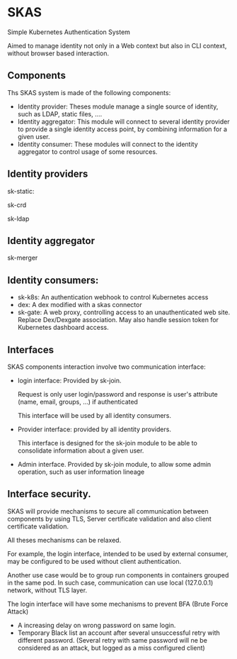 # SKAS

Simple Kubernetes Authentication System


Aimed to manage identity not only in a Web context but also in CLI context, without browser based interaction.

## Components

Ths SKAS system is made of the following components:

- Identity provider: Theses module manage a single source of identity, such as LDAP, static files, ....
- Identity aggregator: This module will connect to several identity provider to provide a single identity access point, 
  by combining information for a given user.
- Identity consumer: These modules will connect to the identity aggregator to control usage of some resources.

## Identity providers

sk-static: 

sk-crd

sk-ldap

## Identity aggregator

sk-merger

## Identity consumers:

- sk-k8s: An authentication webhook to control Kubernetes access  
- dex: A dex modified with a skas connector
- sk-gate: A web proxy, controlling access to an unauthenticated web site. Replace Dex/Dexgate association. 
  May also handle session token for Kubernetes dashboard access.

## Interfaces

SKAS components interaction involve two communication interface:

- login interface: Provided by sk-join.

  Request is only user login/password and response is user's attribute (name, email, groups, ...) if authenticated
  
  This interface will be used by all identity consumers.

- Provider interface: provided by all identity providers. 
  
  This interface is designed for the sk-join module to be able to consolidate information about a given user.

- Admin interface. Provided by sk-join module, to allow some admin operation, such as user information lineage 

## Interface security.

SKAS will provide mechanisms to secure all communication between components by using TLS, 
Server certificate validation and also client certificate validation.

All theses mechanisms can be relaxed.

For example, the login interface, intended to be used by external consumer, may be configured to be used without client authentication.

Another use case would be to group run components in containers grouped in the same pod. 
In such case, communication can use local (127.0.0.1) network, without TLS layer.

The login interface will have some mechanisms to prevent BFA (Brute Force Attack)

- A increasing delay on wrong password on same login.
- Temporary Black list an account after several unsuccessful retry with different password.
  (Several retry with same password will ne be considered as an attack, but logged as a miss configured client)



